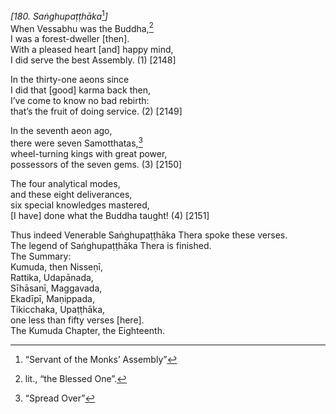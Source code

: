 *\[180. Saṅghupaṭṭhāka*[^1]*\]*  
When Vessabhu was the Buddha,[^2]  
I was a forest-dweller \[then\].  
With a pleased heart \[and\] happy mind,  
I did serve the best Assembly. (1) \[2148\]

In the thirty-one aeons since  
I did that \[good\] karma back then,  
I’ve come to know no bad rebirth:  
that’s the fruit of doing service. (2) \[2149\]

In the seventh aeon ago,  
there were seven Samotthatas,[^3]  
wheel-turning kings with great power,  
possessors of the seven gems. (3) \[2150\]

The four analytical modes,  
and these eight deliverances,  
six special knowledges mastered,  
\[I have\] done what the Buddha taught! (4) \[2151\]

Thus indeed Venerable Saṅghupaṭṭhāka Thera spoke these verses.  
The legend of Saṅghupaṭṭhāka Thera is finished.  
The Summary:  
Kumuda, then Nisseṇī,  
Rattika, Udapānada,  
Sīhāsanī, Maggavada,  
Ekadīpī, Maṇippada,  
Tikicchaka, Upaṭṭhāka,  
one less than fifty verses \[here\].  
The Kumuda Chapter, the Eighteenth.  
[^1]: “Servant of the Monks’ Assembly”  
[^2]: lit., “the Blessed One”.  
[^3]: “Spread Over”
